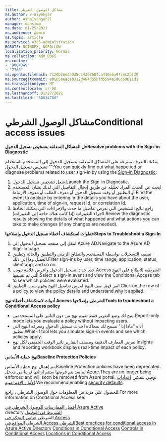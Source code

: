 ```yaml
---
title: مشاكل الوصول الشرطي
ms.author: v-aiyengar
author: AshaIyengar21
manager: dansimp
ms.date: 01/25/2021
ms.audience: Admin
ms.topic: article
ms.service: o365-administration
ROBOTS: NOINDEX, NOFOLLOW
localization_priority: Normal
ms.collection: Adm_O365
ms.custom:
- "9004349"
- "7768"
ms.openlocfilehash: 7c20b26e3a038dc4392684ca410eba97cec2df30
ms.sourcegitcommit: eb685eea3ab312d404d55bfd5594a5d6d68811d1
ms.translationtype: MT
ms.contentlocale: ar-SA
ms.lasthandoff: 01/27/2021
ms.locfileid: "50014706"
---
```

# <a name="conditional-access-issues"></a><span data-ttu-id="a5f17-102">مشاكل الوصول الشرطي</span><span class="sxs-lookup"><span data-stu-id="a5f17-102">Conditional access issues</span></span>

<span data-ttu-id="a5f17-103">**حل المشاكل المتعلقة بتشخيص تسجيل الدخول**</span><span class="sxs-lookup"><span data-stu-id="a5f17-103">**Resolve problems with the Sign-in Diagnostic**</span></span>

<span data-ttu-id="a5f17-104">يمكنك التعرف بسرعة علي المشاكل المتعلقة بتسجيل الدخول إلى المستخدم باستخدام " [تشخيص تسجيل الدخول](https://portal.azure.com/#blade/Microsoft_AAD_IAM/ActiveDirectoryMenuBlade/diagnose/symptomId/ms_aad_dxp_signin_caDiagnoseAndSolveSummarySymptom)":</span><span class="sxs-lookup"><span data-stu-id="a5f17-104">You can quickly find out what happened or diagnose problems related to user sign-in by using the [Sign-in Diagnostic](https://portal.azure.com/#blade/Microsoft_AAD_IAM/ActiveDirectoryMenuBlade/diagnose/symptomId/ms_aad_dxp_signin_caDiagnoseAndSolveSummarySymptom):</span></span>

1. <span data-ttu-id="a5f17-105">شغل تشخيص تسجيل الدخول.</span><span class="sxs-lookup"><span data-stu-id="a5f17-105">Launch the Sign-in Diagnostic.</span></span>
1. <span data-ttu-id="a5f17-106">ابحث عن الحدث المراد تحليله عن طريق إدخال التفاصيل التي لديك بشان المستخدم أو التطبيق أو وقت تسجيل الدخول أو معرف الطلب أو معرف الارتباط.</span><span class="sxs-lookup"><span data-stu-id="a5f17-106">Find the event to analyze by entering in the details you have about the user, application, time of sign-in, request Id, or correlation Id.</span></span>
1. <span data-ttu-id="a5f17-107">راجع نتائج التشخيص التي تعرض تفاصيل ما حدث والإجراءات التي يمكنك اتخاذها لاجراء التغييرات (إذا كانت هناك حاجه إلى التغييرات).</span><span class="sxs-lookup"><span data-stu-id="a5f17-107">Review the diagnostic results showing the details of what happened and what actions you can take to make changes (if any changes are needed).</span></span>

<span data-ttu-id="a5f17-108">**خطوات استكشاف أخطاء تسجيل الدخول وإصلاحها**</span><span class="sxs-lookup"><span data-stu-id="a5f17-108">**Steps to Troubleshoot a Sign-In**</span></span> 

1. <span data-ttu-id="a5f17-109">انتقل إلى صفحه تسجيل الدخول إلى Azure AD.</span><span class="sxs-lookup"><span data-stu-id="a5f17-109">Navigate to the Azure AD Sign-in page.</span></span>
1. <span data-ttu-id="a5f17-110">تصفيه التسجيلات بواسطة المستخدم والنطاق الزمني والتطبيق والحالة وتطبيق العميل وما إلى ذلك.</span><span class="sxs-lookup"><span data-stu-id="a5f17-110">Filter sign-ins by user, time range, application, status, client app, and so on.</span></span>
1. <span data-ttu-id="a5f17-111">حدد حدث تسجيل الدخول واعرض علامة تبويب Access الشرطية للاطلاع علي النهج التي تم تقييمها.</span><span class="sxs-lookup"><span data-stu-id="a5f17-111">Select a sign-in event and view the Conditional Access tab to see which policies were evaluated.</span></span>
1. <span data-ttu-id="a5f17-112">انقر فوق صف النهج لعرض تفاصيل النهج وفهم سبب التطبيق.</span><span class="sxs-lookup"><span data-stu-id="a5f17-112">Click on the row of a policy to view the policy details and understand why it applied.</span></span>

<span data-ttu-id="a5f17-113">**أدوات لاستكشاف أخطاء نهج Access الشرطي وإصلاحها**</span><span class="sxs-lookup"><span data-stu-id="a5f17-113">**Tools to troubleshoot a Conditional Access policy**</span></span>

- <span data-ttu-id="a5f17-114">يتيح لك وضع التقرير فقط تقييم نهج من دون التاثير علي المستخدمين.</span><span class="sxs-lookup"><span data-stu-id="a5f17-114">Report-only mode lets you evaluate a policy without impacting users.</span></span>
- <span data-ttu-id="a5f17-115">أداه "ماذا إذا" تسمح لك بمحاكاة احداث تسجيل الدخول ومعرفه النهج التي تنطبق.</span><span class="sxs-lookup"><span data-stu-id="a5f17-115">What-if tool lets you simulate sign-in events and see which policies apply.</span></span>
- <span data-ttu-id="a5f17-116">تعرض المعارف الدقيقة ومصنف التقارير تاثير الوقت الحقيقي لكل نهج.</span><span class="sxs-lookup"><span data-stu-id="a5f17-116">Insights and reporting workbook displays real-time impact of each policy.</span></span>

<span data-ttu-id="a5f17-117">**نهج حماية الأساس**</span><span class="sxs-lookup"><span data-stu-id="a5f17-117">**Baseline Protection Policies**</span></span>

<span data-ttu-id="a5f17-118">تم إهمال نهج حماية الأساس.</span><span class="sxs-lookup"><span data-stu-id="a5f17-118">Baseline Protection policies have been deprecated.</span></span> <span data-ttu-id="a5f17-119">لم يعد يتم فرضها ستتم ازالتها قريبا من مدخل Azure.</span><span class="sxs-lookup"><span data-stu-id="a5f17-119">They are no longer being enforced and will soon be removed from Azure portal.</span></span> <span data-ttu-id="a5f17-120">نوصي بتمكين [إعدادات الأمان الافتراضية](https://docs.microsoft.com/azure/active-directory/fundamentals/concept-fundamentals-security-defaults).</span><span class="sxs-lookup"><span data-stu-id="a5f17-120">We recommend enabling [security defaults](https://docs.microsoft.com/azure/active-directory/fundamentals/concept-fundamentals-security-defaults).</span></span>

<span data-ttu-id="a5f17-121">للحصول علي مزيد من المعلومات حول الوصول الشرطي ، راجع:</span><span class="sxs-lookup"><span data-stu-id="a5f17-121">For more information on Conditional Access see:</span></span>

<span data-ttu-id="a5f17-122">[أفضل الممارسات للوصول الشرطي في Azure Active](https://docs.microsoft.com/azure/active-directory/conditional-access/best-practices)  
 directory [الشروط في الوصول](https://docs.microsoft.com/azure/active-directory/conditional-access/best-practices)  
 الشرطي [عناصر التحكم في Access](https://docs.microsoft.com/azure/active-directory/conditional-access/controls)  
 الشرطي [المواقع في Access الشرطي](https://docs.microsoft.com/azure/active-directory/conditional-access/location-condition)</span><span class="sxs-lookup"><span data-stu-id="a5f17-122">[Best practices for conditional access in Azure Active Directory](https://docs.microsoft.com/azure/active-directory/conditional-access/best-practices) 
[Conditions in Conditional Access](https://docs.microsoft.com/azure/active-directory/conditional-access/best-practices) 
[Controls in Conditional Access](https://docs.microsoft.com/azure/active-directory/conditional-access/controls) 
[Locations in Conditional Access ](https://docs.microsoft.com/azure/active-directory/conditional-access/location-condition)</span></span>
